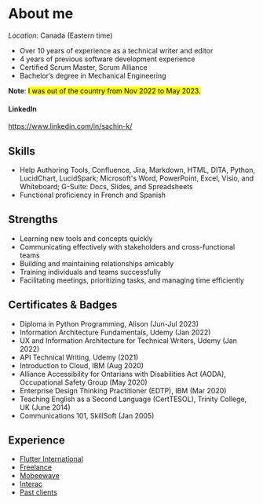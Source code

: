 # About me

_Location_: Canada (Eastern time)

* Over 10 years of experience as a technical writer and editor
* 4 years of previous software development experience
* Certified Scrum Master, Scrum Alliance
* Bachelor’s degree in Mechanical Engineering

**Note**: <mark>I was out of the country from Nov 2022 to May 2023.</mark>

#### LinkedIn
<https://www.linkedin.com/in/sachin-k/>

## Skills
* Help Authoring Tools, Confluence, Jira, Markdown, HTML, DITA, Python, LucidChart, LucidSpark; Microsoft's Word, PowerPoint, Excel, Visio, and Whiteboard; G-Suite: Docs, Slides, and Spreadsheets
* Functional proficiency in French and Spanish

## Strengths
* Learning new tools and concepts quickly
* Communicating effectively with stakeholders and cross-functional teams
* Building and maintaining relationships amicably
* Training individuals and teams successfully
* Facilitating meetings, prioritizing tasks, and managing time efficiently

## Certificates & Badges
* Diploma in Python Programming, Alison (Jun-Jul 2023)
* Information Architecture Fundamentals, Udemy (Jan 2022)
* UX and Information Architecture for Technical Writers, Udemy (Jan 2022)
* API Technical Writing, Udemy (2021)
* Introduction to Cloud, IBM (Aug 2020)
* Alliance Accessibility for Ontarians with Disabilities Act (AODA), Occupational Safety Group (May 2020)
* Enterprise Design Thinking Practitioner (EDTP), IBM (Mar 2020)
* Teaching English as a Second Language (CertTESOL), Trinity College, UK (June 2014)
* Communications 101, SkillSoft (Jan 2005)

## Experience
* [Flutter International](workhistory/flutter.md)
* [Freelance](workhistory/freelance.md)
* [Mobeewave](workhistory/mobeewave.md)
* [Interac](workhistory/interac.md)
* [Past clients](workhistory/past_clients.md)